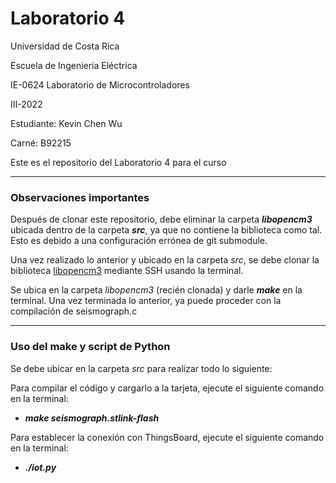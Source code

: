 # Laboratorio 4
Universidad de Costa Rica

Escuela de Ingeniería Eléctrica

IE-0624 Laboratorio de Microcontroladores

III-2022

Estudiante: Kevin Chen Wu

Carné: B92215

Este es el repositorio del Laboratorio 4 para el curso

---
### Observaciones importantes

Después de clonar este repositorio, debe eliminar la carpeta <strong><em>libopencm3</em></strong> ubicada dentro de la carpeta <strong><em>src</em></strong>, ya que no contiene la biblioteca como tal. Esto es debido a una configuración errónea de git submodule.

Una vez realizado lo anterior y ubicado en la carpeta <em>src</em>, se debe clonar la biblioteca [libopencm3](https://github.com/libopencm3/libopencm3) mediante SSH usando la terminal.

Se ubica en la carpeta <em>libopencm3</em> (recién clonada) y darle <strong><em>make</em></strong> en la terminal.
Una vez terminada lo anterior, ya puede proceder con la compilación de seismograph.c

---
### Uso del make y script de Python

Se debe ubicar en la carpeta <em>src</em> para realizar todo lo siguiente:

Para compilar el código y cargarlo a la tarjeta, ejecute el siguiente comando en la terminal:
<ul>
<li><strong><em>make seismograph.stlink-flash</em></strong></li>
</ul>

Para establecer la conexión con ThingsBoard, ejecute el siguiente comando en la terminal:
<ul>
<li><strong><em>./iot.py</em></strong></li>
</ul>
